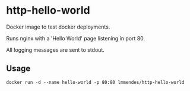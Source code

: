 # http-hello-world

Docker image to test docker deployments.

Runs nginx with a 'Hello World' page listening in port 80.

All logging messages are sent to stdout.

## Usage

    docker run -d --name hello-world -p 80:80 lmmendes/http-hello-world

